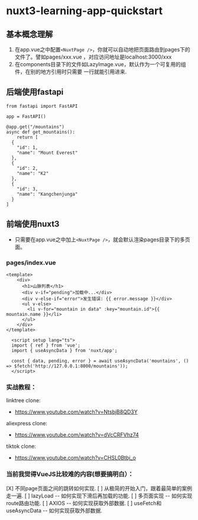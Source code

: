 # nuxt3-learning-app-quickstart
## 基本概念理解
1. 在app.vue之中配置`<NuxtPage />`，你就可以自动地把页面路由到pages下的文件了。譬如pages/xxx.vue ，对应访问地址是localhost:3000/xxx
2. 在components目录下的文件如LazyImage.vue，默认作为一个可复用的组件，在别的地方引用时只需要<LazyImage /> 一行就能引用进来.

## 后端使用fastapi
```
from fastapi import FastAPI

app = FastAPI()

@app.get("/mountains")
async def get_mountains():
    return [
  {
    "id": 1,
    "name": "Mount Everest"
  },
  {
    "id": 2,
    "name": "K2"
  },
  {
    "id": 3,
    "name": "Kangchenjunga"
  }
]
```

## 前端使用nuxt3
 - 只需要在app.vue之中加上`<NuxtPage />`，就会默认渲染pages目录下的多页面。
### pages/index.vue
```
<template>
    <div>
      <h1>山脉列表</h1>
      <div v-if="pending">加载中...</div>
      <div v-else-if="error">发生错误: {{ error.message }}</div>
      <ul v-else>
        <li v-for="mountain in data" :key="mountain.id">{{ mountain.name }}</li>
      </ul>
    </div>
</template>
  
  <script setup lang="ts">
  import { ref } from 'vue';
  import { useAsyncData } from 'nuxt/app';
  
  const { data, pending, error } = await useAsyncData('mountains', () => $fetch('http://127.0.0.1:8000/mountains'));
  </script>
```


### 实战教程：
linktree clone:
 - https://www.youtube.com/watch?v=NtsbjB8QD3Y

aliexpress clone:
 - https://www.youtube.com/watch?v=dVcCRFVhz74

tiktok clone:
 - https://www.youtube.com/watch?v=CHSL0Btbj_o


### 当前我觉得VueJS比较难的内容(想要搞明白）：
  [X] 不同page页面之间的跳转如何实现.
  [ ] 从极简的开始入门，跟着最简单的案例走一遍.
  [ ] lazyLoad -- 如何实现下滑后再加载的功能.
  [ ] 多页面实现 -- 如何实现route路由功能.
  [ ] AXIOS -- 如何实现获取外部数据.
  [ ] useFetch和useAsyncData -- 如何实现获取外部数据.

